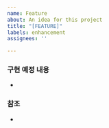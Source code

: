 ```yaml
---
name: Feature
about: An idea for this project
title: "[FEATURE]"
labels: enhancement
assignees: ''

---
```


### 구현 예정 내용
-
### 참조
-
